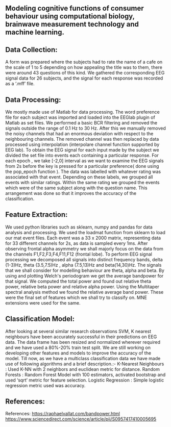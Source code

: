 
## Modeling cognitive functions of consumer behaviour using computational biology, brainwave measurement technology and machine learning.

## Data Collection:
A form was prepared where the subjects had to rate the name of a cafe on the scale of 1 to 5
depending on how appealing the title was to them, there were around 43 questions of this kind.
We gathered the corresponding EEG signal data for 26 subjects, and the signal for each
response was recorded as a ‘.mff’ file.

## Data Processing:
We mostly made use of Matlab for data processing. The word preference file for each subject
was imported and loaded into the EEGlab plugin of Matlab as set files. We performed a basic
BCR filtering and removed the signals outside the range of 0.1 Hz to 30 Hz. After this we
manually removed the noisy channels that had an enormous deviation with respect to the
neighbouring channels. The removed channel was then replaced by data processed using
interpolation (interpolare channel function supported by EEG lab).
To obtain the EEG signal for each input made by the subject we divided the set file into events
each containing a particular response. For each epoch , we take [-2,0] interval as we want to
examine the EEG signals from 2s before the key is pressed for a particular preference( done
using the pop_epoch function ). The data was labelled with whatever rating was associated with
that event. Depending on these labels, we grouped all events with similar ratings. Within the
same rating we grouped the events which were of the same subject along with the question
name. This arrangement was done so that it improves the accuracy of the classification.

## Feature Extraction:
We used python libraries such as sklearn, numpy and pandas for data analysis and processing.
We used the loadmat function from sklearn to load our mat event files. Each event was a 33 x
2000 matrix, representing data for 33 different channels for 2s, as data is sampled every 1ms.
After observing frontal alpha asymmetry we shall majorly focus on the data from the channels
F1,F2,F3,F4,F11,F12 (frontal lobe).
To perform EEG signal processing we decomposed all signals into distinct frequency bands,
delta (1-3)Hz, theta (3.5,7.5)Hz , alpha (7.5,13)Hz and beta(14,30)Hz. The signals that we shall
consider for modelling behaviour are theta, alpha and beta.
By using and plotting Welch's periodogram we get the average bandpower for that signal. We
computed the total power and found out relative theta power, relative beta power and relative
alpha power. Using the Multitaper spectral analysis method we found the relative average
band power. These were the final set of features which we shall try to classify on. MNE
extensions were used for the same.

## Classification Model:
After looking at several similar research observations SVM, K nearest neighbours have been
accurately successful in their predictions on EEG data. The data frame has been resized and
normalized wherever required and we have used a 80%-20% train test split. We are still working
on developing other features and models to improve the accuracy of the model. Till now, as we
have a multiclass classification data we have made use of following algorithms and a brief
description.:-
K-Nearest Neighbours : Used K-NN with 2 neighbors and euclidean metric for distance.
Random Forests : Random Forest Model with 100 estimators, activated bootstrap and used ‘sqrt’
metric for feature selection.
Logistic Regression : Simple logistic regression metric used was accuracy.

## References:
References:
 https://raphaelvallat.com/bandpower.html
 https://www.sciencedirect.com/science/article/pii/S0957417410005695
